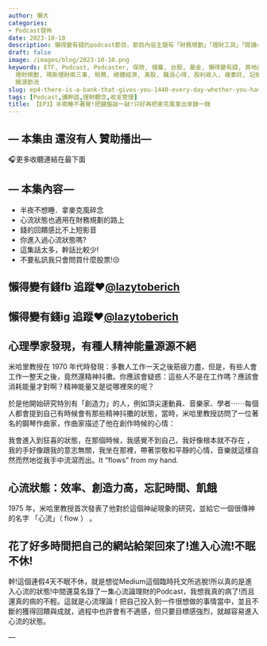 ```yaml
---
author: 懶大
categories:
- Podcast發佈
date: 2023-10-10
description: 懶得變有錢的podcast節目，節目內容主題有「財務規劃」「理財工具」「閱讀心得」「職涯與生活」，內容涵蓋了你與金錢會產生的所有關係。如果想要讓自己對「財務規劃」的本質有更進一步的認識，歡迎訂閱、追蹤、分享並歡迎進一步提出你的想法，讓更多人一起財務有規劃、快樂有方法。
draft: false
image: /images/blog/2023-10-10.png
keywords: ETF, Podcast, Podcaster, 保險, 儲蓄, 台股, 基金, 懶得變有錢, 房地產, 投資, 投資理財, 支出, 收入, 理財,
  理財規劃, 瑪斯理財兩三事, 稅務, 總體經濟, 美股, 職涯心得, 股利收入, 複委託, 記帳, 讀書心得, 財務規劃, 財商, 貸款, 資產配置, 退休規劃,
  開源節流
slug: ep4-there-is-a-bank-that-gives-you-1440-every-day-whether-you-have-spent-it-all-or-not-the-next-day-it-will-fill-up-your-account-with-another-1440
tags: [Podcast,講幹話,理財觀念,收支管理]
title: 【EP3】半夜睡不著覺!把鍵盤敲一敲!只好再把麥克風拿出來錄一錄
---
```

## — 本集由 還沒有人 贊助播出—
🎧更多收聽連結在最下面

## — 本集內容 —

- 半夜不想睡．拿麥克風碎念
- 心流狀態也適用在財務規劃的路上
- 錢的回饋感比不上短影音
- 你進入過心流狀態嗎?
- 這集話太多，幹話比較少!
- 不要私訊我只會問買什麼股票!😒

## 懶得變有錢fb 追蹤❤️[@lazytoberich](https://www.facebook.com/lazytoberich/)

## 懶得變有錢ig 追蹤❤️[@lazytoberich](https://www.instagram.com/lazytoberich/)

## 心理學家發現，有種人精神能量源源不絕

米哈里教授在 1970 年代時發現：多數人工作一天之後筋疲力盡，但是，有些人會工作一整天之後，竟然還精神抖擻。你應該會疑惑：這些人不是在工作嗎？應該會消耗能量才對啊？精神能量又是從哪裡來的呢？

於是他開始研究特別有「創造力」的人，例如頂尖運動員、音樂家、學者⋯⋯每個人都會提到自己有時候會有那些精神抖擻的狀態，當時，米哈里教授訪問了一位著名的鋼琴作曲家，作曲家描述了他在創作時候的心情：

我會進入到狂喜的狀態，在那個時候，我感覺不到自己，我好像根本就不存在 ，我的手好像跟我的意志無關，我坐在那裡，帶著崇敬和平靜的心情，音樂就這樣自然而然地從我手中流瀉而出。It “flows” from my hand.

## 心流狀態：效率、創造力高，忘記時間、飢餓

1975 年，米哈里教授首次發表了他對於這個神祕現象的研究，並給它一個很傳神的名字 「心流」（ flow ） 。

## 花了好多時間把自己的網站給架回來了!進入心流!不眠不休!

幹!這個連假4天不眠不休，就是想從Medium這個臨時托文所逃脫!所以真的是進入心流的狀態!中間還莫名錄了一集心流論理財的Podcast，我想我真的病了!而且還真的病的不輕。這就是心流理論！把自己投入到一件很想做的事情當中，並且不斷的獲得回饋與成就，過程中也許會有不適感，但只要目標感強烈，就越容易進入心流的狀態。

—



